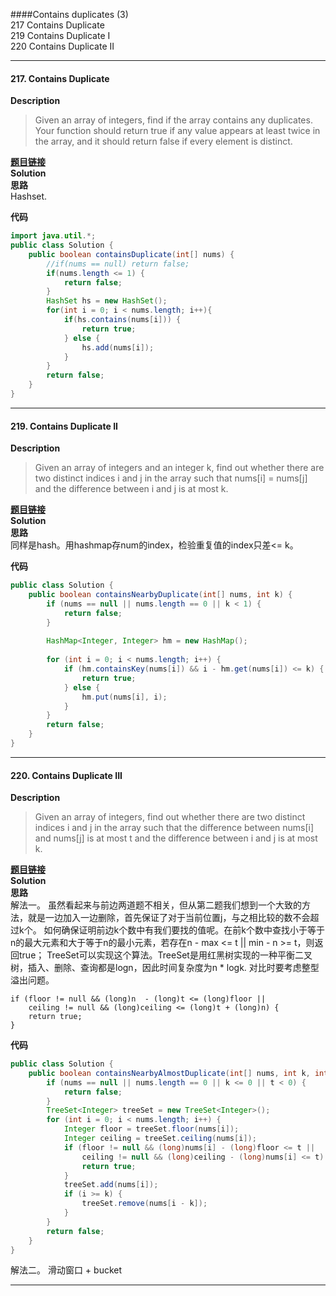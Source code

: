 ####Contains duplicates (3)    
 217 Contains Duplicate  
 219 Contains Duplicate I   
 220 Contains Duplicate II  
* * * 
#### 217. Contains Duplicate 

**Description**   
>Given an array of integers, find if the array contains any duplicates. Your function should return true if any value appears at least twice in the array, and it should return false if every element is distinct.

**[题目链接](https://leetcode.com/problems/contains-duplicate/)**  
**Solution**  
**思路**  
Hashset.  

**代码**   
```java
import java.util.*;
public class Solution {
    public boolean containsDuplicate(int[] nums) {
        //if(nums == null) return false;
        if(nums.length <= 1) {
            return false;
        }
        HashSet hs = new HashSet();
        for(int i = 0; i < nums.length; i++){
            if(hs.contains(nums[i])) {
                return true;
            } else {
                hs.add(nums[i]);
            }
        }
        return false;
    }
}
```
* * *

#### 219. Contains Duplicate II 

**Description**   
>Given an array of integers and an integer k, find out whether there are two distinct indices i and j in the array such that nums[i] = nums[j] and the difference between i and j is at most k.

**[题目链接](https://leetcode.com/problems/contains-duplicate-ii/)**  
**Solution**  
**思路**  
同样是hash。用hashmap存num的index，检验重复值的index只差<= k。

**代码**   
```java
public class Solution {
    public boolean containsNearbyDuplicate(int[] nums, int k) {
        if (nums == null || nums.length == 0 || k < 1) {
            return false;
        }
        
        HashMap<Integer, Integer> hm = new HashMap();
        
        for (int i = 0; i < nums.length; i++) {
            if (hm.containsKey(nums[i]) && i - hm.get(nums[i]) <= k) {
                return true;
            } else {
                hm.put(nums[i], i);
            }
        }
        return false;
    }
}
```
* * *
#### 220. Contains Duplicate III 

**Description**   
> Given an array of integers, find out whether there are two distinct indices i and j in the array such that the difference between nums[i] and nums[j] is at most t and the difference between i and j is at most k.

**[题目链接](https://leetcode.com/problems/contains-duplicate-iii/)**  
**Solution**  
**思路**  
解法一。
虽然看起来与前边两道题不相关，但从第二题我们想到一个大致的方法，就是一边加入一边删除，首先保证了对于当前位置j，与之相比较的数不会超过k个。
如何确保证明前边k个数中有我们要找的值呢。在前k个数中查找小于等于n的最大元素和大于等于n的最小元素，若存在n - max <= t || min - n >= t，则返回true；
TreeSet可以实现这个算法。TreeSet是用红黑树实现的一种平衡二叉树，插入、删除、查询都是logn，因此时间复杂度为n * logk.
对比时要考虑整型溢出问题。
```
if (floor != null && (long)n  - (long)t <= (long)floor ||
	ceiling != null && (long)ceiling <= (long)t + (long)n) {
	return true;
}
```

**代码**   
```java
public class Solution {
    public boolean containsNearbyAlmostDuplicate(int[] nums, int k, int t) {
        if (nums == null || nums.length == 0 || k <= 0 || t < 0) {
            return false;
        }   
        TreeSet<Integer> treeSet = new TreeSet<Integer>();
        for (int i = 0; i < nums.length; i++) {
            Integer floor = treeSet.floor(nums[i]);
            Integer ceiling = treeSet.ceiling(nums[i]);
            if (floor != null && (long)nums[i] - (long)floor <= t ||
                ceiling != null && (long)ceiling - (long)nums[i] <= t) {
                return true;
            }
            treeSet.add(nums[i]);
            if (i >= k) {
                treeSet.remove(nums[i - k]);
            }
        }
        return false;
    }
}
```
解法二。
滑动窗口 + bucket 
* * *

